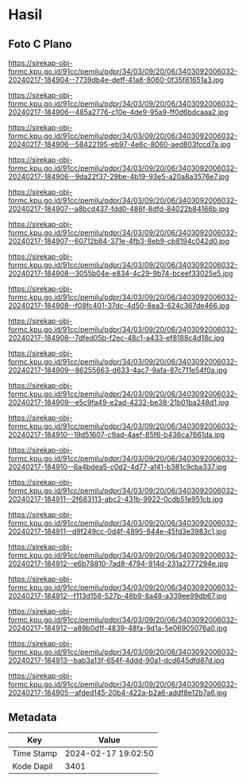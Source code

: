 # Hasil

## Foto C Plano

https://sirekap-obj-formc.kpu.go.id/91cc/pemilu/pdpr/34/03/09/20/06/3403092006032-20240217-184904--7739db4e-deff-41a8-8060-0f35f81651a3.jpg

https://sirekap-obj-formc.kpu.go.id/91cc/pemilu/pdpr/34/03/09/20/06/3403092006032-20240217-184906--485a2776-c10e-4de9-95a9-ff0d6bdcaaa2.jpg

https://sirekap-obj-formc.kpu.go.id/91cc/pemilu/pdpr/34/03/09/20/06/3403092006032-20240217-184906--58422195-eb97-4e6c-8060-aed803fccd7a.jpg

https://sirekap-obj-formc.kpu.go.id/91cc/pemilu/pdpr/34/03/09/20/06/3403092006032-20240217-184906--9da22f37-29be-4b19-93e5-a20a8a3576e7.jpg

https://sirekap-obj-formc.kpu.go.id/91cc/pemilu/pdpr/34/03/09/20/06/3403092006032-20240217-184907--a8bcd437-fdd0-486f-8dfd-84022b84166b.jpg

https://sirekap-obj-formc.kpu.go.id/91cc/pemilu/pdpr/34/03/09/20/06/3403092006032-20240217-184907--60712b84-371e-4fb3-8eb9-cb8194c042d0.jpg

https://sirekap-obj-formc.kpu.go.id/91cc/pemilu/pdpr/34/03/09/20/06/3403092006032-20240217-184908--3055b04e-e834-4c29-9b74-bceef33025e5.jpg

https://sirekap-obj-formc.kpu.go.id/91cc/pemilu/pdpr/34/03/09/20/06/3403092006032-20240217-184908--f08fc401-37dc-4d50-8ea3-624c367de466.jpg

https://sirekap-obj-formc.kpu.go.id/91cc/pemilu/pdpr/34/03/09/20/06/3403092006032-20240217-184908--7dfed05b-f2ec-48c1-a433-ef8188c4d18c.jpg

https://sirekap-obj-formc.kpu.go.id/91cc/pemilu/pdpr/34/03/09/20/06/3403092006032-20240217-184909--86255663-d633-4ac7-9afa-87c711e54f0a.jpg

https://sirekap-obj-formc.kpu.go.id/91cc/pemilu/pdpr/34/03/09/20/06/3403092006032-20240217-184909--e5c9fa49-e2ad-4232-be38-21b01ba248d1.jpg

https://sirekap-obj-formc.kpu.go.id/91cc/pemilu/pdpr/34/03/09/20/06/3403092006032-20240217-184910--19d51607-c9ad-4aef-85f6-b436ca7661da.jpg

https://sirekap-obj-formc.kpu.go.id/91cc/pemilu/pdpr/34/03/09/20/06/3403092006032-20240217-184910--6a4bdea5-c0d2-4d77-af41-b381c9cba337.jpg

https://sirekap-obj-formc.kpu.go.id/91cc/pemilu/pdpr/34/03/09/20/06/3403092006032-20240217-184911--2f683113-abc2-431b-9922-0cdb51e951cb.jpg

https://sirekap-obj-formc.kpu.go.id/91cc/pemilu/pdpr/34/03/09/20/06/3403092006032-20240217-184911--d9f249cc-0d4f-4895-844e-45fd3e3983c1.jpg

https://sirekap-obj-formc.kpu.go.id/91cc/pemilu/pdpr/34/03/09/20/06/3403092006032-20240217-184912--e6b78810-7ad8-4794-914d-231a2777294e.jpg

https://sirekap-obj-formc.kpu.go.id/91cc/pemilu/pdpr/34/03/09/20/06/3403092006032-20240217-184912--f113d158-527b-48b9-8a48-a339ee99db67.jpg

https://sirekap-obj-formc.kpu.go.id/91cc/pemilu/pdpr/34/03/09/20/06/3403092006032-20240217-184912--a89b0d1f-4839-48fa-9d1a-5e06905076a0.jpg

https://sirekap-obj-formc.kpu.go.id/91cc/pemilu/pdpr/34/03/09/20/06/3403092006032-20240217-184913--bab3a13f-654f-4ddd-90a1-dcd645dfd87d.jpg

https://sirekap-obj-formc.kpu.go.id/91cc/pemilu/pdpr/34/03/09/20/06/3403092006032-20240217-184905--afded145-20b4-422a-b2a6-addf8e12b7a6.jpg


## Metadata

| Key        | Value               |
| ---------- | ------------------- |
| Time Stamp | 2024-02-17 19:02:50 |
| Kode Dapil | 3401                |



